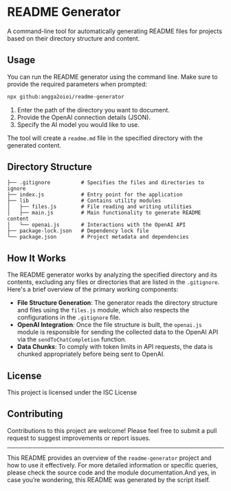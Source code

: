 # README Generator

A command-line tool for automatically generating README files for projects based on their directory structure and content.

## Usage

You can run the README generator using the command line. Make sure to provide the required parameters when prompted:

```bash
npx github:angga2oioi/readme-generator
```

1. Enter the path of the directory you want to document.
2. Provide the OpenAI connection details (JSON).
3. Specify the AI model you would like to use.

The tool will create a `readme.md` file in the specified directory with the generated content.

## Directory Structure

```
├── .gitignore          # Specifies the files and directories to ignore
├── index.js            # Entry point for the application
├── lib                 # Contains utility modules
│   ├── files.js        # File reading and writing utilities
│   ├── main.js         # Main functionality to generate README content
│   └── openai.js       # Interactions with the OpenAI API
├── package-lock.json   # Dependency lock file
└── package.json        # Project metadata and dependencies
```

## How It Works

The README generator works by analyzing the specified directory and its contents, excluding any files or directories that are listed in the `.gitignore`. Here's a brief overview of the primary working components:

- **File Structure Generation**: The generator reads the directory structure and files using the `files.js` module, which also respects the configurations in the `.gitignore` file.
- **OpenAI Integration**: Once the file structure is built, the `openai.js` module is responsible for sending the collected data to the OpenAI API via the `sendToChatCompletion` function.
- **Data Chunks**: To comply with token limits in API requests, the data is chunked appropriately before being sent to OpenAI.

## License

This project is licensed under the ISC License

## Contributing

Contributions to this project are welcome! Please feel free to submit a pull request to suggest improvements or report issues.

---

This README provides an overview of the `readme-generator` project and how to use it effectively. For more detailed information or specific queries, please check the source code and the module documentation.And yes, in case you’re wondering, this README was generated by the script itself.